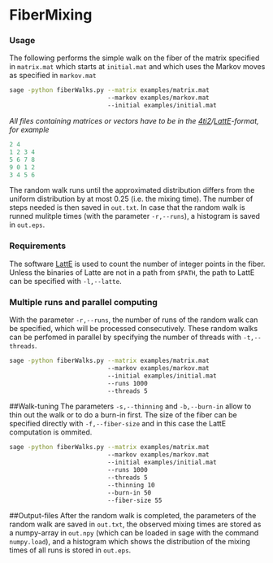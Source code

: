 # FiberMixing

### Usage
The following performs the simple walk on the fiber of the
matrix specified in `matrix.mat` which starts at `initial.mat` and
which uses the Markov moves as specified in `markov.mat`

```bash
sage -python fiberWalks.py --matrix examples/matrix.mat 
                           --markov examples/markov.mat 
                           --initial examples/initial.mat 
```

*All files containing matrices or vectors have to be in the
[4ti2](www.4ti2.de)/[LattE](https://www.math.ucdavis.edu/~latte/)-format, for example*

```R
2 4
1 2 3 4
5 6 7 8
9 0 1 2
3 4 5 6

```

The random walk runs until the approximated distribution differs from
the uniform distribution by at most 0.25 (i.e. the mixing time). The
number of steps needed is then saved in `out.txt`. In case that the
random walk is runned mulitple times (with the parameter `-r,--runs`),
a histogram is saved in `out.eps`.

### Requirements
The software [LattE](https://www.math.ucdavis.edu/~latte/) is used to
count the number of integer points in the fiber. Unless the binaries
of Latte are not in a path from `$PATH`, the path to LattE can be
specified with `-l,--latte`.


### Multiple runs and parallel computing
With the parameter `-r,--runs`, the number of runs of the random walk
can be specified, which will be processed consecutively. These random
walks can be perfomed in parallel by specifying the number of threads
with `-t,--threads`.

```bash
sage -python fiberWalks.py --matrix examples/matrix.mat 
                           --markov examples/markov.mat  
                           --initial examples/initial.mat 
                           --runs 1000 
                           --threads 5
```

##Walk-tuning
The parameters `-s,--thinning` and `-b,--burn-in` allow to thin out
the walk or to do a burn-in first. The size of the fiber can be
specified directly with `-f,--fiber-size` and in this case the LattE
computation is ommited.

```bash
sage -python fiberWalks.py --matrix examples/matrix.mat 
                           --markov examples/markov.mat  
                           --initial examples/initial.mat 
                           --runs 1000 
                           --threads 5
                           --thinning 10
                           --burn-in 50
                           --fiber-size 55
```

##Output-files
After the random walk is completed, the parameters of the random walk
are saved in `out.txt`, the observed mixing times are stored as a
numpy-array in `out.npy` (which can be loaded in sage with the command
`numpy.load`), and a histogram which shows the distribution of the
mixing times of all runs is stored in `out.eps`.

